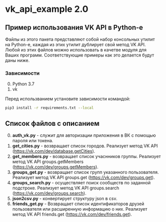 # vk_api_example 2.0
## Пример использования VK API в Python-е
Файлы из этого пакета представляют собой набор консольных утилит на Python-е, каждая из этих утилит дублирует свой метод VK API. Любой из этих файлов можно использовать в качетве модуля для Ваших программ. Соответствующие примеры как это делается будут даны ниже.
### Зависимости
0. Python 3.7
0. vk

Перед использванием установите зависимости командой:
```bash
pip3 install -r requirements.txt --local
```
## Список файлов с описанием
0. **auth_vk.py** - служит для авторизации приложения в ВК с помощью пароля или токена.
0. **get_cities.py** - возвращает список городов. Реализует метод VK API (https://vk.com/dev/database.getCities). 
0. **get_members.py** - возвращает список учаснников группы. Реализует метод VK API groups.getMembers (https://vk.com/dev/groups.getMembers).
0. **groups_get.py** - возвращает список групп указанного пользователя. Реализует метод VK API groups.get (https://vk.com/dev/groups.get).
0. **groups_search.py** - осуществляет поиск сообществ по заданной подстроке. Реализует метод VK API groups.search (https://vk.com/dev/groups.search). 
0. **json2csv.py** - конвертирует структуру json в csv.
0. **friends_get.py** - Возвращает список идентификаторов друзей пользователя или расширенную информацию о них. Реализует метод VK API friends.get (https://vk.com/dev/friends.get).
